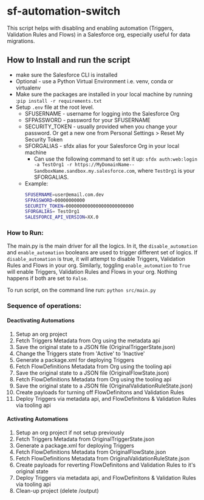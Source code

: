 # sf-automation-switch

This script helps with disabling and enabling automation (Triggers, Validation Rules and Flows) in a Salesforce org, especially useful for data migrations.

## ****How to Install and run the script****
- make sure the Salesforce CLI is installed
- Optional - use a Python Virtual Environment i.e. venv, conda or virtualenv
- Make sure the packages are installed in your local machine by running :`pip install -r requirements.txt`
- Setup `.env` file at the root level. 
    - SFUSERNAME - username for logging into the Salesforce Org
    - SFPASSWORD - password for your SFUSERNAME
    - SECURITY_TOKEN -  usually provided when you change your password. Or get a new one from Personal Settings > Reset My Security Token
    - SFORGALIAS - sfdx alias for your Salesforce Org in your local machine
        - Can use the following command to set it up: `sfdx auth:web:login -a TestOrg1 -r https://MyDomainName--SandboxName.sandbox.my.salesforce.com`, where `TestOrg1` is your SFORGALIAS.
    - Example:
        ```bash
        SFUSERNAME=user@email.com.dev
        SFPASSWORD=00000000000
        SECURITY_TOKEN=0000000000000000000000000
        SFORGALIAS= TestOrg1
        SALESFORCE_API_VERSION=XX.0
        ```
### How to Run:
The main.py is the main driver for all the logics. In it, the `disable_automation` and `enable_automation` booleans are used to trigger different set of logics. If `disable_automation` is true, it will attempt to disable Triggers, Validation Rules and Flows in your org. Similarly, toggling `enable_automation`  to `True` will enable Triggers, Validation Rules and Flows in your org. Nothing happens if both are set to `False`.

To run script, on the command line run: `python src/main.py`

### Sequence of operations:
#### Deactivating Automations
1. Setup an org project
2. Fetch Triggers Metadata from Org using the metadata api
3. Save the original state to a JSON file (OriginalTriggerState.json)
4. Change the Triggers state from 'Active' to 'Inactive'
5. Generate a package.xml for deploying Triggers
6. Fetch FlowDefinitions Metadata from Org using the tooling api
7. Save the original state to a JSON file (OriginalFlowState.json)
8. Fetch FlowDefinitions Metadata from Org using the tooling api
9. Save the original state to a JSON file (OriginalValidationRuleState.json)
10. Create payloads for turning off FlowDefinitons and Validation Rules
11. Deploy Triggers via metadata api, and FlowDefinitons & Validation Rules via tooling api

#### Activating Automations
1. Setup an org project if not setup previously
2. Fetch Triggers Metadata from OriginalTriggerState.json 
3. Generate a package.xml for deploying Triggers
4. Fetch FlowDefinitions Metadata from OriginalFlowState.json
5. Fetch FlowDefinitions Metadata from OriginalValidationRuleState.json
6. Create payloads for reverting FlowDefinitons and Validation Rules to it's original state
7. Deploy Triggers via metadata api, and FlowDefinitons & Validation Rules via tooling api
8. Clean-up project (delete /output)
